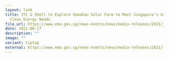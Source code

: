 ```yaml
---
layout: link
title: JTC & Shell to Explore Semakau Solar Farm to Meet Singapore’s Growing
  Clean Energy Needs
file_url: https://www.ema.gov.sg/news-events/news/media-releases/2021/jtc-and-shell-to-explore-semakau-solar-farm-to-meet-singapores-growing-clean-energy-needs 
date: 2021-06-17
description: ""
image: ""
variant: tiptap
external: https://www.ema.gov.sg/news-events/news/media-releases/2021/jtc-and-shell-to-explore-semakau-solar-farm-to-meet-singapores-growing-clean-energy-needs
---
```

